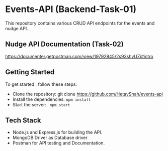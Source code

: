 # Events-API (Backend-Task-01) 

This repository contains various CRUD API endpoints for the events and nudge API.

## Nudge API Documentation (Task-02)
https://documenter.getpostman.com/view/19792845/2s93shyUZi#intro



## Getting Started

To get started , follow these steps:
- Clone the repository: git clone https://github.com/HetavShah/events-api 
- Install the dependencies: `npm install`
- Start the server: ` npm start`

## Tech Stack

- Node.js and Express.js for building the API.
- MongoDB Driver as Database driver
- Postman for API testing and Documentation.